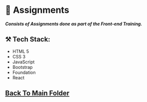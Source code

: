 # 📝 Assignments

***Consists of Assignments done as part of the Front-end Training.***

## ⚒️ Tech Stack:
- HTML 5
- CSS 3
- JavaScript
- Bootstrap
- Foundation
- React

## [Back To Main Folder](../)
